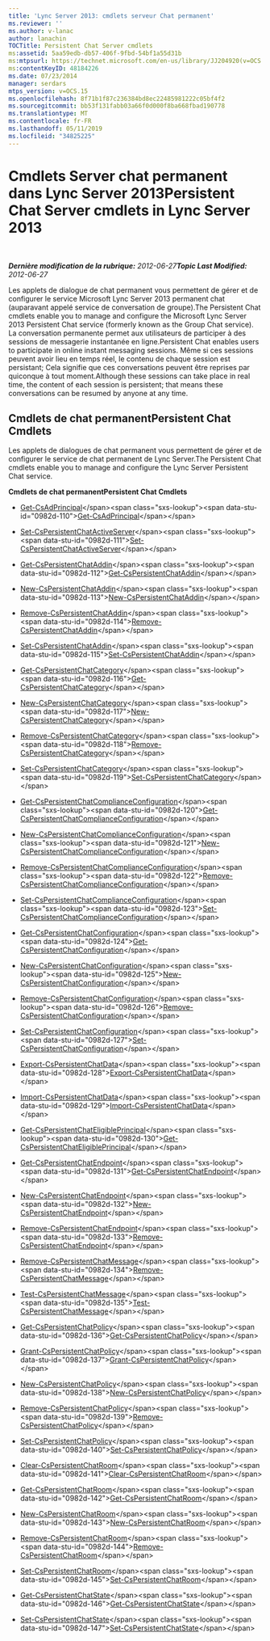 ```yaml
---
title: 'Lync Server 2013: cmdlets serveur Chat permanent'
ms.reviewer: ''
ms.author: v-lanac
author: lanachin
TOCTitle: Persistent Chat Server cmdlets
ms:assetid: 5aa59edb-db57-406f-9fbd-54bf1a55d31b
ms:mtpsurl: https://technet.microsoft.com/en-us/library/JJ204920(v=OCS.15)
ms:contentKeyID: 48184226
ms.date: 07/23/2014
manager: serdars
mtps_version: v=OCS.15
ms.openlocfilehash: 8f71b1f87c236384bd8ec22485981222c05bf4f2
ms.sourcegitcommit: bb53f131fabb03a66f0d000f8ba668fbad190778
ms.translationtype: MT
ms.contentlocale: fr-FR
ms.lasthandoff: 05/11/2019
ms.locfileid: "34825225"
---
```

<div data-xmlns="http://www.w3.org/1999/xhtml">

<div class="topic" data-xmlns="http://www.w3.org/1999/xhtml" data-msxsl="urn:schemas-microsoft-com:xslt" data-cs="http://msdn.microsoft.com/en-us/">

<div data-asp="http://msdn2.microsoft.com/asp">

# <a name="persistent-chat-server-cmdlets-in-lync-server-2013"></a><span data-ttu-id="0982d-102">Cmdlets Server chat permanent dans Lync Server 2013</span><span class="sxs-lookup"><span data-stu-id="0982d-102">Persistent Chat Server cmdlets in Lync Server 2013</span></span>

</div>

<div id="mainSection">

<div id="mainBody">

<span> </span>

<span data-ttu-id="0982d-103">_**Dernière modification de la rubrique:** 2012-06-27_</span><span class="sxs-lookup"><span data-stu-id="0982d-103">_**Topic Last Modified:** 2012-06-27_</span></span>

<span data-ttu-id="0982d-104">Les applets de dialogue de chat permanent vous permettent de gérer et de configurer le service Microsoft Lync Server 2013 permanent chat (auparavant appelé service de conversation de groupe).</span><span class="sxs-lookup"><span data-stu-id="0982d-104">The Persistent Chat cmdlets enable you to manage and configure the Microsoft Lync Server 2013 Persistent Chat service (formerly known as the Group Chat service).</span></span> <span data-ttu-id="0982d-105">La conversation permanente permet aux utilisateurs de participer à des sessions de messagerie instantanée en ligne.</span><span class="sxs-lookup"><span data-stu-id="0982d-105">Persistent Chat enables users to participate in online instant messaging sessions.</span></span> <span data-ttu-id="0982d-106">Même si ces sessions peuvent avoir lieu en temps réel, le contenu de chaque session est persistant; Cela signifie que ces conversations peuvent être reprises par quiconque à tout moment.</span><span class="sxs-lookup"><span data-stu-id="0982d-106">Although these sessions can take place in real time, the content of each session is persistent; that means these conversations can be resumed by anyone at any time.</span></span>

<div>

## <a name="persistent-chat-cmdlets"></a><span data-ttu-id="0982d-107">Cmdlets de chat permanent</span><span class="sxs-lookup"><span data-stu-id="0982d-107">Persistent Chat Cmdlets</span></span>

<span data-ttu-id="0982d-108">Les applets de dialogues de chat permanent vous permettent de gérer et de configurer le service de chat permanent de Lync Server.</span><span class="sxs-lookup"><span data-stu-id="0982d-108">The Persistent Chat cmdlets enable you to manage and configure the Lync Server Persistent Chat service.</span></span>

<span data-ttu-id="0982d-109">**Cmdlets de chat permanent**</span><span class="sxs-lookup"><span data-stu-id="0982d-109">**Persistent Chat Cmdlets**</span></span>

  - <span data-ttu-id="0982d-110">[Get-CsAdPrincipal](https://technet.microsoft.com/en-us/library/JJ205326(v=OCS.15))</span><span class="sxs-lookup"><span data-stu-id="0982d-110">[Get-CsAdPrincipal](https://technet.microsoft.com/en-us/library/JJ205326(v=OCS.15))</span></span>

<!-- end list -->

  - <span data-ttu-id="0982d-111">[Set-CsPersistentChatActiveServer](https://technet.microsoft.com/en-us/library/JJ205065(v=OCS.15))</span><span class="sxs-lookup"><span data-stu-id="0982d-111">[Set-CsPersistentChatActiveServer](https://technet.microsoft.com/en-us/library/JJ205065(v=OCS.15))</span></span>

<!-- end list -->

  - <span data-ttu-id="0982d-112">[Get-CsPersistentChatAddin](https://technet.microsoft.com/en-us/library/JJ204670(v=OCS.15))</span><span class="sxs-lookup"><span data-stu-id="0982d-112">[Get-CsPersistentChatAddin](https://technet.microsoft.com/en-us/library/JJ204670(v=OCS.15))</span></span>

  - <span data-ttu-id="0982d-113">[New-CsPersistentChatAddin](https://technet.microsoft.com/en-us/library/JJ204641(v=OCS.15))</span><span class="sxs-lookup"><span data-stu-id="0982d-113">[New-CsPersistentChatAddin](https://technet.microsoft.com/en-us/library/JJ204641(v=OCS.15))</span></span>

  - <span data-ttu-id="0982d-114">[Remove-CsPersistentChatAddin](https://technet.microsoft.com/en-us/library/JJ205350(v=OCS.15))</span><span class="sxs-lookup"><span data-stu-id="0982d-114">[Remove-CsPersistentChatAddin](https://technet.microsoft.com/en-us/library/JJ205350(v=OCS.15))</span></span>

  - <span data-ttu-id="0982d-115">[Set-CsPersistentChatAddin](https://technet.microsoft.com/en-us/library/JJ204721(v=OCS.15))</span><span class="sxs-lookup"><span data-stu-id="0982d-115">[Set-CsPersistentChatAddin](https://technet.microsoft.com/en-us/library/JJ204721(v=OCS.15))</span></span>

<!-- end list -->

  - <span data-ttu-id="0982d-116">[Get-CsPersistentChatCategory](https://technet.microsoft.com/en-us/library/JJ204771(v=OCS.15))</span><span class="sxs-lookup"><span data-stu-id="0982d-116">[Get-CsPersistentChatCategory](https://technet.microsoft.com/en-us/library/JJ204771(v=OCS.15))</span></span>

  - <span data-ttu-id="0982d-117">[New-CsPersistentChatCategory](https://technet.microsoft.com/en-us/library/JJ204803(v=OCS.15))</span><span class="sxs-lookup"><span data-stu-id="0982d-117">[New-CsPersistentChatCategory](https://technet.microsoft.com/en-us/library/JJ204803(v=OCS.15))</span></span>

  - <span data-ttu-id="0982d-118">[Remove-CsPersistentChatCategory](https://technet.microsoft.com/en-us/library/JJ204660(v=OCS.15))</span><span class="sxs-lookup"><span data-stu-id="0982d-118">[Remove-CsPersistentChatCategory](https://technet.microsoft.com/en-us/library/JJ204660(v=OCS.15))</span></span>

  - <span data-ttu-id="0982d-119">[Set-CsPersistentChatCategory](https://technet.microsoft.com/en-us/library/JJ204952(v=OCS.15))</span><span class="sxs-lookup"><span data-stu-id="0982d-119">[Set-CsPersistentChatCategory](https://technet.microsoft.com/en-us/library/JJ204952(v=OCS.15))</span></span>

<!-- end list -->

  - <span data-ttu-id="0982d-120">[Get-CsPersistentChatComplianceConfiguration](https://technet.microsoft.com/en-us/library/JJ204625(v=OCS.15))</span><span class="sxs-lookup"><span data-stu-id="0982d-120">[Get-CsPersistentChatComplianceConfiguration](https://technet.microsoft.com/en-us/library/JJ204625(v=OCS.15))</span></span>

  - <span data-ttu-id="0982d-121">[New-CsPersistentChatComplianceConfiguration](https://technet.microsoft.com/en-us/library/JJ205163(v=OCS.15))</span><span class="sxs-lookup"><span data-stu-id="0982d-121">[New-CsPersistentChatComplianceConfiguration](https://technet.microsoft.com/en-us/library/JJ205163(v=OCS.15))</span></span>

  - <span data-ttu-id="0982d-122">[Remove-CsPersistentChatComplianceConfiguration](https://technet.microsoft.com/en-us/library/JJ204767(v=OCS.15))</span><span class="sxs-lookup"><span data-stu-id="0982d-122">[Remove-CsPersistentChatComplianceConfiguration](https://technet.microsoft.com/en-us/library/JJ204767(v=OCS.15))</span></span>

  - <span data-ttu-id="0982d-123">[Set-CsPersistentChatComplianceConfiguration](https://technet.microsoft.com/en-us/library/JJ204949(v=OCS.15))</span><span class="sxs-lookup"><span data-stu-id="0982d-123">[Set-CsPersistentChatComplianceConfiguration](https://technet.microsoft.com/en-us/library/JJ204949(v=OCS.15))</span></span>

<!-- end list -->

  - <span data-ttu-id="0982d-124">[Get-CsPersistentChatConfiguration](https://technet.microsoft.com/en-us/library/JJ205140(v=OCS.15))</span><span class="sxs-lookup"><span data-stu-id="0982d-124">[Get-CsPersistentChatConfiguration](https://technet.microsoft.com/en-us/library/JJ205140(v=OCS.15))</span></span>

  - <span data-ttu-id="0982d-125">[New-CsPersistentChatConfiguration](https://technet.microsoft.com/en-us/library/JJ205330(v=OCS.15))</span><span class="sxs-lookup"><span data-stu-id="0982d-125">[New-CsPersistentChatConfiguration](https://technet.microsoft.com/en-us/library/JJ205330(v=OCS.15))</span></span>

  - <span data-ttu-id="0982d-126">[Remove-CsPersistentChatConfiguration](https://technet.microsoft.com/en-us/library/JJ204927(v=OCS.15))</span><span class="sxs-lookup"><span data-stu-id="0982d-126">[Remove-CsPersistentChatConfiguration](https://technet.microsoft.com/en-us/library/JJ204927(v=OCS.15))</span></span>

  - <span data-ttu-id="0982d-127">[Set-CsPersistentChatConfiguration](https://technet.microsoft.com/en-us/library/JJ205122(v=OCS.15))</span><span class="sxs-lookup"><span data-stu-id="0982d-127">[Set-CsPersistentChatConfiguration](https://technet.microsoft.com/en-us/library/JJ205122(v=OCS.15))</span></span>

<!-- end list -->

  - <span data-ttu-id="0982d-128">[Export-CsPersistentChatData](https://technet.microsoft.com/en-us/library/JJ205378(v=OCS.15))</span><span class="sxs-lookup"><span data-stu-id="0982d-128">[Export-CsPersistentChatData](https://technet.microsoft.com/en-us/library/JJ205378(v=OCS.15))</span></span>

  - <span data-ttu-id="0982d-129">[Import-CsPersistentChatData](https://technet.microsoft.com/en-us/library/JJ204709(v=OCS.15))</span><span class="sxs-lookup"><span data-stu-id="0982d-129">[Import-CsPersistentChatData](https://technet.microsoft.com/en-us/library/JJ204709(v=OCS.15))</span></span>

<!-- end list -->

  - <span data-ttu-id="0982d-130">[Get-CsPersistentChatEligiblePrincipal](https://technet.microsoft.com/en-us/library/JJ204891(v=OCS.15))</span><span class="sxs-lookup"><span data-stu-id="0982d-130">[Get-CsPersistentChatEligiblePrincipal](https://technet.microsoft.com/en-us/library/JJ204891(v=OCS.15))</span></span>

<!-- end list -->

  - <span data-ttu-id="0982d-131">[Get-CsPersistentChatEndpoint](https://technet.microsoft.com/en-us/library/JJ204764(v=OCS.15))</span><span class="sxs-lookup"><span data-stu-id="0982d-131">[Get-CsPersistentChatEndpoint](https://technet.microsoft.com/en-us/library/JJ204764(v=OCS.15))</span></span>

  - <span data-ttu-id="0982d-132">[New-CsPersistentChatEndpoint](https://technet.microsoft.com/en-us/library/JJ204811(v=OCS.15))</span><span class="sxs-lookup"><span data-stu-id="0982d-132">[New-CsPersistentChatEndpoint](https://technet.microsoft.com/en-us/library/JJ204811(v=OCS.15))</span></span>

  - <span data-ttu-id="0982d-133">[Remove-CsPersistentChatEndpoint](https://technet.microsoft.com/en-us/library/JJ204626(v=OCS.15))</span><span class="sxs-lookup"><span data-stu-id="0982d-133">[Remove-CsPersistentChatEndpoint](https://technet.microsoft.com/en-us/library/JJ204626(v=OCS.15))</span></span>

<!-- end list -->

  - <span data-ttu-id="0982d-134">[Remove-CsPersistentChatMessage](https://technet.microsoft.com/en-us/library/JJ204668(v=OCS.15))</span><span class="sxs-lookup"><span data-stu-id="0982d-134">[Remove-CsPersistentChatMessage](https://technet.microsoft.com/en-us/library/JJ204668(v=OCS.15))</span></span>

  - <span data-ttu-id="0982d-135">[Test-CsPersistentChatMessage](https://technet.microsoft.com/en-us/library/JJ204656(v=OCS.15))</span><span class="sxs-lookup"><span data-stu-id="0982d-135">[Test-CsPersistentChatMessage](https://technet.microsoft.com/en-us/library/JJ204656(v=OCS.15))</span></span>

<!-- end list -->

  - <span data-ttu-id="0982d-136">[Get-CsPersistentChatPolicy](https://technet.microsoft.com/en-us/library/JJ204673(v=OCS.15))</span><span class="sxs-lookup"><span data-stu-id="0982d-136">[Get-CsPersistentChatPolicy](https://technet.microsoft.com/en-us/library/JJ204673(v=OCS.15))</span></span>

  - <span data-ttu-id="0982d-137">[Grant-CsPersistentChatPolicy](https://technet.microsoft.com/en-us/library/JJ204907(v=OCS.15))</span><span class="sxs-lookup"><span data-stu-id="0982d-137">[Grant-CsPersistentChatPolicy](https://technet.microsoft.com/en-us/library/JJ204907(v=OCS.15))</span></span>

  - <span data-ttu-id="0982d-138">[New-CsPersistentChatPolicy](https://technet.microsoft.com/en-us/library/JJ205396(v=OCS.15))</span><span class="sxs-lookup"><span data-stu-id="0982d-138">[New-CsPersistentChatPolicy](https://technet.microsoft.com/en-us/library/JJ205396(v=OCS.15))</span></span>

  - <span data-ttu-id="0982d-139">[Remove-CsPersistentChatPolicy](https://technet.microsoft.com/en-us/library/JJ205301(v=OCS.15))</span><span class="sxs-lookup"><span data-stu-id="0982d-139">[Remove-CsPersistentChatPolicy](https://technet.microsoft.com/en-us/library/JJ205301(v=OCS.15))</span></span>

  - <span data-ttu-id="0982d-140">[Set-CsPersistentChatPolicy](https://technet.microsoft.com/en-us/library/JJ205192(v=OCS.15))</span><span class="sxs-lookup"><span data-stu-id="0982d-140">[Set-CsPersistentChatPolicy](https://technet.microsoft.com/en-us/library/JJ205192(v=OCS.15))</span></span>

<!-- end list -->

  - <span data-ttu-id="0982d-141">[Clear-CsPersistentChatRoom](https://technet.microsoft.com/en-us/library/JJ204976(v=OCS.15))</span><span class="sxs-lookup"><span data-stu-id="0982d-141">[Clear-CsPersistentChatRoom](https://technet.microsoft.com/en-us/library/JJ204976(v=OCS.15))</span></span>

  - <span data-ttu-id="0982d-142">[Get-CsPersistentChatRoom](https://technet.microsoft.com/en-us/library/JJ205123(v=OCS.15))</span><span class="sxs-lookup"><span data-stu-id="0982d-142">[Get-CsPersistentChatRoom](https://technet.microsoft.com/en-us/library/JJ205123(v=OCS.15))</span></span>

  - <span data-ttu-id="0982d-143">[New-CsPersistentChatRoom](https://technet.microsoft.com/en-us/library/JJ205166(v=OCS.15))</span><span class="sxs-lookup"><span data-stu-id="0982d-143">[New-CsPersistentChatRoom](https://technet.microsoft.com/en-us/library/JJ205166(v=OCS.15))</span></span>

  - <span data-ttu-id="0982d-144">[Remove-CsPersistentChatRoom](https://technet.microsoft.com/en-us/library/JJ204639(v=OCS.15))</span><span class="sxs-lookup"><span data-stu-id="0982d-144">[Remove-CsPersistentChatRoom](https://technet.microsoft.com/en-us/library/JJ204639(v=OCS.15))</span></span>

  - <span data-ttu-id="0982d-145">[Set-CsPersistentChatRoom](https://technet.microsoft.com/en-us/library/JJ204801(v=OCS.15))</span><span class="sxs-lookup"><span data-stu-id="0982d-145">[Set-CsPersistentChatRoom](https://technet.microsoft.com/en-us/library/JJ204801(v=OCS.15))</span></span>

<!-- end list -->

  - <span data-ttu-id="0982d-146">[Get-CsPersistentChatState](https://technet.microsoft.com/en-us/library/JJ204915(v=OCS.15))</span><span class="sxs-lookup"><span data-stu-id="0982d-146">[Get-CsPersistentChatState](https://technet.microsoft.com/en-us/library/JJ204915(v=OCS.15))</span></span>

  - <span data-ttu-id="0982d-147">[Set-CsPersistentChatState](https://technet.microsoft.com/en-us/library/JJ205109(v=OCS.15))</span><span class="sxs-lookup"><span data-stu-id="0982d-147">[Set-CsPersistentChatState](https://technet.microsoft.com/en-us/library/JJ205109(v=OCS.15))</span></span>

</div>

</div>

<span> </span>

</div>

</div>

</div>

